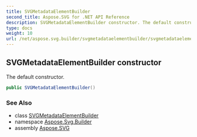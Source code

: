 ```yaml
---
title: SVGMetadataElementBuilder
second_title: Aspose.SVG for .NET API Reference
description: SVGMetadataElementBuilder constructor. The default constructor
type: docs
weight: 10
url: /net/aspose.svg.builder/svgmetadataelementbuilder/svgmetadataelementbuilder/
---
```

## SVGMetadataElementBuilder constructor

The default constructor.

```csharp
public SVGMetadataElementBuilder()
```

### See Also

* class [SVGMetadataElementBuilder](../)
* namespace [Aspose.Svg.Builder](../../../aspose.svg.builder/)
* assembly [Aspose.SVG](../../../)
